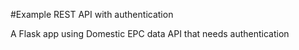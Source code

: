 #Example REST API with authentication

A Flask app using Domestic EPC data API that needs authentication
